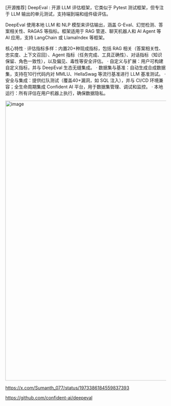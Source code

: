 [开源推荐] DeepEval : 开源 LLM 评估框架，它类似于 Pytest 测试框架，但专注于 LLM 输出的单元测试，支持端到端和组件级评估。

DeepEval 使用本地 LLM 和 NLP 模型来评估输出，涵盖 G-Eval、幻觉检测、答案相关性、RAGAS 等指标。框架适用于 RAG 管道、聊天机器人和 AI Agent 等 AI 应用，支持 LangChain 或 LlamaIndex 等框架。

核心特性
· 评估指标多样：内置20+种现成指标，包括 RAG 相关（答案相关性、忠实度、上下文召回）、Agent 指标（任务完成、工具正确性）、对话指标（知识保留、角色一致性），以及偏见、毒性等安全评估。
· 自定义与扩展：用户可构建自定义指标，并与 DeepEval 生态无缝集成。
· 数据集与基准：自动生成合成数据集，支持在10行代码内对 MMLU、HellaSwag 等流行基准进行 LLM 基准测试。
· 安全与集成：提供红队测试（覆盖40+漏洞，如 SQL 注入），并与 CI/CD 环境兼容；全生命周期集成 Confident AI 平台，用于数据集管理、调试和监控。
· 本地运行：所有评估在用户机器上执行，确保数据隐私。

<img width="900" height="876" alt="image" src="https://github.com/user-attachments/assets/2395f29b-072e-43cd-a389-7617ebd52e33" />

https://x.com/Sumanth_077/status/1973386184559837393

https://github.com/confident-ai/deepeval
